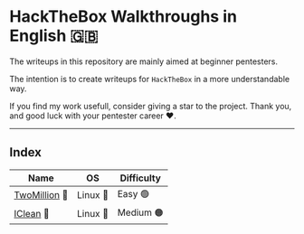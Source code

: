 # HackTheBox Walkthroughs in English 🇬🇧

The writeups in this repository are mainly aimed at beginner pentesters.

The intention is to create writeups for `HackTheBox` in a more understandable way.

If you find my work usefull, consider giving a star to the project. Thank you, and good luck with your pentester career ❤️.

---

## Index

|Name|OS|Difficulty|
|-|-|-|
|[TwoMillion](TwoMillion) 🧹|Linux 🐧|Easy 🟢|
|[IClean](IClean) 🧹|Linux 🐧|Medium 🟠|